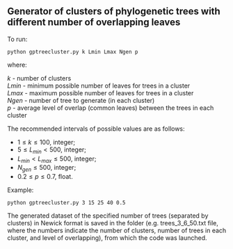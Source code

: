 ## Generator of clusters of phylogenetic trees with different number of overlapping leaves

To run:

`python gptreecluster.py k Lmin Lmax Ngen p `

where:

*k* - number of clusters  \
*Lmin* - minimum possible number of leaves for trees in a cluster \
*Lmax* - maximum possible number of leaves for trees in a cluster \
*Ngen* - number of tree to generate (in each cluster) \
*p* - average level of overlap (common leaves) between the trees in each cluster

The recommended intervals of possible values are as follows:

 * $1 \leq k \leq 100$, integer; 
 * $5 \leq L_{min}<500$, integer; 
 * $L_{min} < L_{max} \leq 500$, integer; 
 * $N_{gen} \leq 500$, integer; 
 * $0.2 \leq p \leq 0.7$, float.

Example:

`python gptreecluster.py 3 15 25 40 0.5 `

The generated dataset of the specified number of trees (separated by clusters) in Newick format is saved in the folder (e.g. trees_3_6_50.txt file, where the numbers indicate the number of clusters, number of trees in each cluster, and level of overlapping), from which the code was launched.
